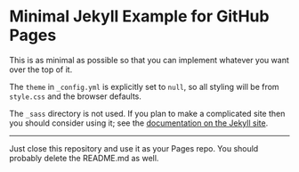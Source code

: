 # Minimal Jekyll Example for GitHub Pages
This is as minimal as possible so that you can implement whatever you want over the top of it.

The `theme` in `_config.yml` is explicitly set to `null`, so all styling will be from `style.css` and the browser defaults.

The `_sass` directory is not used.  If you plan to make a complicated site then you should consider using it; see the [documentation on the Jekyll site](https://jekyllrb.com/docs/assets/).

---

Just close this repository and use it as your Pages repo.  You should probably delete the README.md as well.
